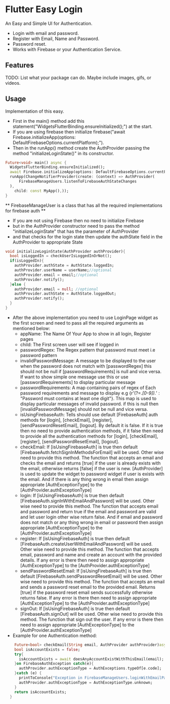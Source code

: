# Flutter Easy Login
An Easy and Simple UI for Authentication.
* Login with email and password.
* Register with Email, Name and Password.
* Password reset.
* Works with Firebase or your Authentication Service.

## Features

TODO: List what your package can do. Maybe include images, gifs, or videos.


## Usage

Implementation of this easy.
* First in the main() method add this statement("WidgetsFlutterBinding.ensureInitialized();") at the start.
* If you are using firebase then initialize firebase("await Firebase.initializeApp(options: DefaultFirebaseOptions.currentPlatform);").
* Then in the runApp() method create the AuthProvider passing the method "initializeLoginState()" in its constructor.

```dart
Future<void> main() async {
  WidgetsFlutterBinding.ensureInitialized();
  await Firebase.initializeApp(options: DefaultFirebaseOptions.currentPlatform);
  runApp(ChangeNotifierProvider(create: (context) => AuthProvider(
      FirebaseManageUsers.listenToFirebaseAuthStateChanges
  ),
    child: const MyApp(),));
}
```
** FirebaseManageUser is a class that has all the required implementations for firebase auth **

* If you are not using Firebase then no need to initialize Firebase
* but in the AuthProvider constructor need to pass the method "initializeLoginState" that has the parameter of AuthProvider
* and that checks for the login state then update the authState field in the AuthProvider to appropriate State
```dart
void initializeLoginState(AuthProvider authProvider){
  bool isLoggedIn = checkUserIsLoggedInOrNot();
  if(isLoggedIn){
    authProvider.authState = AuthState.loggedIn;
    authProvider.userName = userName;//optional
    authProvider.email = email;//optional
    authProvider.notify();
  }else {
    authProvider.email = null; //optional
    authProvider.authState = AuthState.loggedOut;
    authProvider.notify();
  }
}
```
* After the above implementation you need to use LoginPage widget as the first screen and need to pass all the required arguments as mentioned below:
    * appName: The Name Of Your App to show in all login, Register pages
    * child: The First screen user will see if logged in
    * passwordRegex: The Regex pattern that password must meet i.e password pattern
    * invalidPasswordMessage: A message to be displayed to the user when the password does not match with [passwordRegex] this should not be null if [passwordRequirements] is null and vice versa. If want to show simple one message use this or use [passwordRequirements] to display particular message
    * passwordRequirements: A map containing pairs of regex of Each password requirements and message to display e.g {r'(?=.*[0-9]).*' : "Password must contains at least one digit"}. This map is used to display particular messages of invalid password. if this is null then [invalidPasswordMessage] should not be null and vice versa.
    * isUsingFirebaseAuth: Tells should use default [FirebaseAuth] auth methods for [login], [checkEmail], [register], [sendPasswordResetEmail], [logout]. By default it is false. If it is true then no need to provide authentication methods, if it false then need to provide all the authentication methods for [login], [checkEmail], [register], [sendPasswordResetEmail], [logout].
    * checkEmail: If [isUsingFirebaseAuth] is true then default [FirebaseAuth.fetchSignInMethodsForEmail] will be used. Other wise need to provide this method. The function that accepts an email and checks the email and returns [true] if the user is already exists with the email, otherwise returns [false] if the user is new. [AuthProvider] is used to update the widget to password widget if user is exists with the email. And if there is any thing wrong in email then assign appropriate [AuthExceptionType] to the [AuthProvider.authExceptionType]
    * login: If [isUsingFirebaseAuth] is true then default [FirebaseAuth.signInWithEmailAndPassword] will be used. Other wise need to provide this method. The function that accepts email and password and return true if the email and password are valid and let user login other wise return false. And if email and password does not match or any thing wrong in email or password then assign appropriate [AuthExceptionType] to the [AuthProvider.authExceptionType]
    * register: If [isUsingFirebaseAuth] is true then default [FirebaseAuth.createUserWithEmailAndPassword] will be used. Other wise need to provide this method. The function that accepts email, password and name and create an account with the provided details. If any error is there then need to assign appropriate [AuthExceptionType] to the [AuthProvider.authExceptionType]
    * sendPasswordResetEmail: If [isUsingFirebaseAuth] is true then default [FirebaseAuth.sendPasswordResetEmail] will be used. Other wise need to provide this method. The function that accepts an email and sends a password reset email to the provided email. Returns [true] if the password reset email sends successfully otherwise returns false. If any error is there then need to assign appropriate [AuthExceptionType] to the [AuthProvider.authExceptionType]
    * signOut: If [isUsingFirebaseAuth] is true then default [FirebaseAuth.signOut] will be used. Other wise need to provide this method. The function that sign out the user. If any error is there then need to assign appropriate [AuthExceptionType] to the [AuthProvider.authExceptionType]
* Example for one Authentication method:
```dart
    Future<bool> checkEmail(String email, AuthProvider authProvider)async{
    bool isAccountExists = false;
    try{
      isAccountExists = await doesAnyAccountExistWithThisEmail(email);
    }on FirebaseAuthException catch(e){
      authProvider.authExceptionType = AuthExceptions.typeOf[e.code];
    }catch (e) {
      printToConsole("Exception in FirebaseManageUsers.loginWithEmailPassword: ${e.toString()}");
      authProvider.authExceptionType = AuthExceptionType.unknown;
    }
    return isAccountExists;
  }
```

